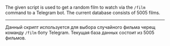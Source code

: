 The given script is used to get a random film to watch via the `/film` command to a Telegram bot. The current database consists of 5005 films.

---

Данный скрипт используется для выбора случайного фильма черещ команду `/film` боту Telegram. Текущая база данных состоит из 5005 фильмов.
